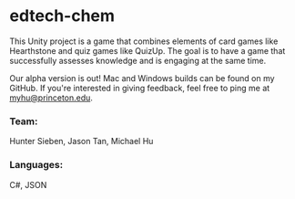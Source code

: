 # edtech-chem

This Unity project is a game that combines elements of card games like Hearthstone and quiz games like QuizUp. The goal is to have a game that successfully assesses knowledge and is engaging at the same time. 

Our alpha version is out! Mac and Windows builds can be found on my GitHub. If you're interested in giving feedback, feel free to ping me at myhu@princeton.edu.

### Team:
Hunter Sieben, Jason Tan, Michael Hu

### Languages:
C#, JSON


